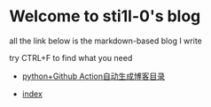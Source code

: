 
# Welcome to sti1l-0's blog

all the link below is the markdown-based blog I write

try CTRL+F to find what you need

+ [python+Github Action自动生成博客目录](https://sti1l-0.github.io/python%2BGithub%20Action%E8%87%AA%E5%8A%A8%E7%94%9F%E6%88%90%E5%8D%9A%E5%AE%A2%E7%9B%AE%E5%BD%95)

+ [index](https://sti1l-0.github.io/index)
